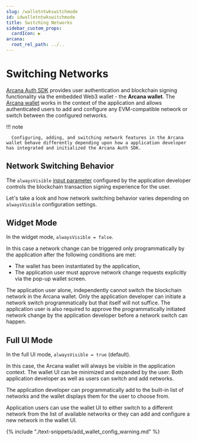 ```yaml
---
slug: /walletntwkswitchmode
id: idwalletntwkswitchmode
title: Switching Networks
sidebar_custom_props:
  cardIcon: ▶️
arcana:
  root_rel_path: ../..
---
```


# Switching Networks

[Arcana Auth SDK]({{page.meta.arcana.root_rel_path}}/concepts/authsdk.md) provides user authentication and blockchain signing functionality via the embedded Web3 wallet - the **Arcana wallet**. The [Arcana wallet]({{page.meta.arcana.root_rel_path}}/concepts/anwallet/index.md) works in the context of the application and allows authenticated users to add and configure any EVM-compatible network or switch between the configured networks.

!!! note

      Configuring, adding, and switching network features in the Arcana wallet behave differently depending upon how a application developer has integrated and initialized the Arcana Auth SDK.

## Network Switching Behavior

The `alwaysVisible` [input parameter](/docs/setupwallet#step-2-initialize-the-auth-sdk) configured by the application developer controls the blockchain transaction signing experience for the user.

Let's take a look and how network switching behavior varies depending on `alwaysVisible` configuration settings.

## Widget Mode

In the widget mode, `alwaysVisible = false`. 

In this case a network change can be triggered only programmatically by the application after the following conditions are met:

* The wallet has been instantiated by the application,
* The application user must approve network change requests explicitly via the pop-up wallet screen. 

The application user alone, independently cannot switch the blockchain network in the Arcana wallet. Only the application developer can initiate a network switch programmatically but that itself will not suffice. The application user is also required to approve the programmatically initiated network change by the application developer before a network switch can happen.

## Full UI Mode

In the full UI mode, `alwaysVisible = true` (default).

In this case, the Arcana wallet will always be visible in the application context. The wallet UI can be minimized and expanded by the user. Both application developer as well as users can switch and add networks.

The application developer can programmatically add to the built-in list of networks and the wallet displays them for the user to choose from.

Application users can use the wallet UI to either switch to a different network from the list of available networks or they can add and configure a new network in the wallet UI.

{% include "./text-snippets/add_wallet_config_warning.md" %}
